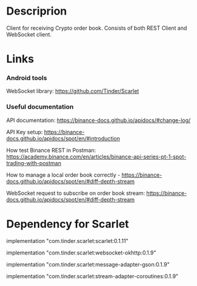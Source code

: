 # Descriprion
Client for receiving Crypto order book. 
Consists of both REST Client and WebSocket client.

# Links
### Android tools
WebSocket library: https://github.com/Tinder/Scarlet

### Useful documentation
API documentation: https://binance-docs.github.io/apidocs/#change-log/ 

API Key setup: https://binance-docs.github.io/apidocs/spot/en/#introduction

How test Binance REST in Postman: https://academy.binance.com/en/articles/binance-api-series-pt-1-spot-trading-with-postman

How to manage a local order book correctly - https://binance-docs.github.io/apidocs/spot/en/#diff-depth-stream 

WebSocket request to subscribe on order book stream: https://binance-docs.github.io/apidocs/spot/en/#diff-depth-stream

# Dependency for Scarlet

implementation "com.tinder.scarlet:scarlet:0.1.11"

implementation "com.tinder.scarlet:websocket-okhttp:0.1.9"

implementation "com.tinder.scarlet:message-adapter-gson:0.1.9"

implementation "com.tinder.scarlet:stream-adapter-coroutines:0.1.9"
